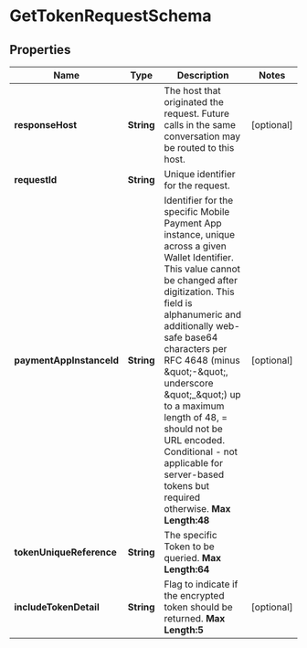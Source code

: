 

# GetTokenRequestSchema

## Properties

Name | Type | Description | Notes
------------ | ------------- | ------------- | -------------
**responseHost** | **String** | The host that originated the request. Future calls in the same conversation may be routed to this host.  |  [optional]
**requestId** | **String** | Unique identifier for the request.  | 
**paymentAppInstanceId** | **String** | Identifier for the specific Mobile Payment App instance, unique across a given Wallet Identifier. This value cannot be changed after digitization. This field is alphanumeric and additionally web-safe base64 characters per RFC 4648 (minus \&quot;-\&quot;, underscore \&quot;_\&quot;) up to a maximum length of 48, &#x3D; should not be URL encoded. Conditional - not applicable for server-based tokens but required otherwise.     __Max Length:48__  |  [optional]
**tokenUniqueReference** | **String** | The specific Token to be queried.     __Max Length:64__   | 
**includeTokenDetail** | **String** | Flag to indicate if the encrypted token should be returned.     __Max Length:5__   |  [optional]



